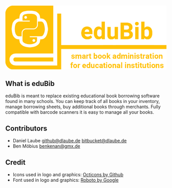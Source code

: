 ![eduBib Logo](https://github.com/laubed/eduBib/blob/master/misc/Header.png)

## What is eduBib ##
eduBib is meant to replace existing educational book borrowing software found in many schools. You can keep track of all books in your inventory, manage borrowing sheets, buy additional books through merchants. Fully compatible with barcode scanners it is easy to manage all your books.

## Contributors ##
- Daniel Laube <github@dlaube.de> <bitbucket@dlaube.de>
- Ben Möbius <benkenan@gmx.de>

## Credit ##
* Icons used in logo and graphics: [Octicons by Github](https://octicons.github.com/)
* Font used in logo and graphics: [Roboto by Google](https://www.google.com/fonts/specimen/Roboto)
